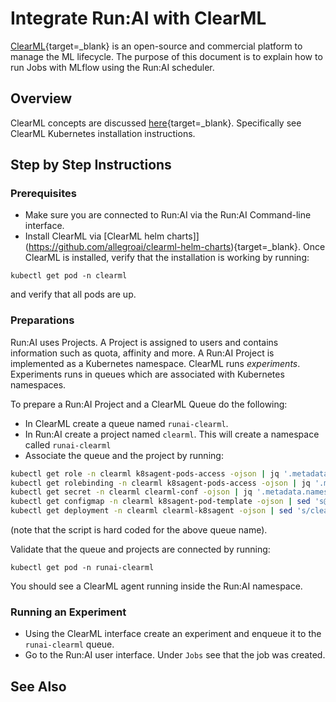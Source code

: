 # Integrate Run:AI with ClearML

[ClearML](https://clear.ml/){target=_blank} is an open-source and commercial platform to manage the ML lifecycle. The purpose of this document is to explain how to run Jobs with MLflow using the Run:AI scheduler. 

## Overview 

ClearML concepts are discussed [here](https://clear.ml/docs/latest/docs/){target=_blank}. Specifically see ClearML Kubernetes installation instructions.


## Step by Step Instructions


### Prerequisites

* Make sure you are connected to Run:AI via the Run:AI Command-line interface.
* Install ClearML via [ClearML helm charts]](https://github.com/allegroai/clearml-helm-charts){target=_blank}. Once ClearML is installed, verify that the installation is working by running:

```
kubectl get pod -n clearml
```

and verify that all pods are up. 



### Preparations

Run:AI uses Projects. A Project is assigned to users and contains information such as quota, affinity and more. A Run:AI Project is implemented as a Kubernetes namespace. 
ClearML runs _experiments_. Experiments runs in queues which are associated with Kubernetes namespaces. 

To prepare a Run:AI Project and a ClearML Queue do the following:

* In ClearML create a queue named `runai-clearml`.
* In Run:AI create a project named `clearml`. This will create a namespace called `runai-clearml`
* Associate the queue and the project by running:

``` bash
kubectl get role -n clearml k8sagent-pods-access -ojson | jq '.metadata.namespace="runai-clearml"' | jq 'del(.metadata.uid)' | jq 'del(.metadata.resourceVersion)' | jq 'del(.metadata.creationTimestamp)' | kubectl create -f -
kubectl get rolebinding -n clearml k8sagent-pods-access -ojson | jq '.metadata.namespace="runai-clearml"' | jq 'del(.metadata.uid)' | jq 'del(.metadata.resourceVersion)' | jq 'del(.metadata.creationTimestamp)' | kubectl create -f -
kubectl get secret -n clearml clearml-conf -ojson | jq '.metadata.namespace="runai-clearml"' | jq 'del(.metadata.uid)' | jq 'del(.metadata.resourceVersion)' | jq 'del(.metadata.creationTimestamp)' | kubectl create -f -
kubectl get configmap -n clearml k8sagent-pod-template -ojson | sed 's@tolerations:\\n    {}@tolerations:\\n    []@g' | jq '.metadata.namespace="runai-clearml"' | jq 'del(.metadata.uid)' | jq 'del(.metadata.resourceVersion)' | jq 'del(.metadata.creationTimestamp)' | jq '.data["template.yaml"]=(.data["template.yaml"] + "  schedulerName: runai-scheduler")' | kubectl create -f -
kubectl get deployment -n clearml clearml-k8sagent -ojson | sed 's/clearml-apiserver/clearml-apiserver.clearml.svc.cluster.local/; s/clearml-webserver/clearml-webserver.clearml.svc.cluster.local/; s/clearml-fileserver/clearml-fileserver.clearml.svc.cluster.local/; s@--template-yaml /root/template/template.yaml@--template-yaml /root/template/template.yaml --namespace runai-clearml@; s/k8s-agent/runai-k8s-agent/; s/aws-instances/runai-clearml/' | jq 'del(.status)' | jq 'del(.metadata.creationTimestamp)' | jq 'del(.metadata.generation)' | jq 'del(.metadata.uid)' | jq 'del(.metadata.resourceVersion)' | jq '.metadata.namespace="runai-clearml"' | kubectl create -f -
```

(note that the script is hard coded for the above queue name).

Validate that the queue and projects are connected by running:

```
kubectl get pod -n runai-clearml
```

You should see a ClearML agent running inside the Run:AI namespace. 


### Running an Experiment

* Using the ClearML interface create an experiment and enqueue it to the `runai-clearml` queue.
* Go to the Run:AI user interface. Under `Jobs` see that the job was created. 

## See Also

